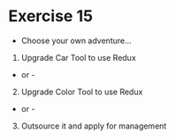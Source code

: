 # Exercise 15

- Choose your own adventure...

1. Upgrade Car Tool to use Redux

- or -

2. Upgrade Color Tool to use Redux

- or - 

3. Outsource it and apply for management